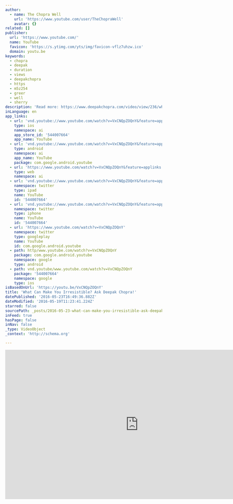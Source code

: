 ```yaml
---
author:
  - name: The Chopra Well
    url: 'https://www.youtube.com/user/TheChopraWell'
    avatar: {}
related: []
publisher:
  url: 'https://www.youtube.com/'
  name: YouTube
  favicon: 'https://s.ytimg.com/yts/img/favicon-vflz7uhzw.ico'
  domain: youtu.be
keywords:
  - chopra
  - deepak
  - duration
  - views
  - deepakchopra
  - https
  - m5z254
  - greer
  - well
  - sherry
description: 'Read more: https://www.deepakchopra.com/video/view/236/what_can_make_you_irresistable? Subscribe to The Chopra Well: http://bit.ly/M5z254 Three ingredients of an irresistible, magnetic, charming person: 1. Presence: You are present in the moment, attentive to what is. Everything about you reflects that. You do not have the luxury to be distracted. This all reflects life-centered, present moment awareness.'
inLanguage: en
app_links:
  - url: 'vnd.youtube://www.youtube.com/watch?v=VxCNQpZOQnY&feature=applinks'
    type: ios
    namespace: ai
    app_store_id: '544007664'
    app_name: YouTube
  - url: 'vnd.youtube://www.youtube.com/watch?v=VxCNQpZOQnY&feature=applinks'
    type: android
    namespace: ai
    app_name: YouTube
    package: com.google.android.youtube
  - url: 'https://www.youtube.com/watch?v=VxCNQpZOQnY&feature=applinks'
    type: web
    namespace: ai
  - url: 'vnd.youtube://www.youtube.com/watch?v=VxCNQpZOQnY&feature=applinks'
    namespace: twitter
    type: ipad
    name: YouTube
    id: '544007664'
  - url: 'vnd.youtube://www.youtube.com/watch?v=VxCNQpZOQnY&feature=applinks'
    namespace: twitter
    type: iphone
    name: YouTube
    id: '544007664'
  - url: 'https://www.youtube.com/watch?v=VxCNQpZOQnY'
    namespace: twitter
    type: googleplay
    name: YouTube
    id: com.google.android.youtube
  - path: http/www.youtube.com/watch?v=VxCNQpZOQnY
    package: com.google.android.youtube
    namespace: google
    type: android
  - path: vnd.youtube/www.youtube.com/watch?v=VxCNQpZOQnY
    package: '544007664'
    namespace: google
    type: ios
isBasedOnUrl: 'https://youtu.be/VxCNQpZOQnY'
title: 'What Can Make You Irresistible? Ask Deepak Chopra!'
datePublished: '2016-05-23T16:49:36.882Z'
dateModified: '2016-05-19T11:23:41.224Z'
starred: false
sourcePath: _posts/2016-05-23-what-can-make-you-irresistible-ask-deepak-chopra.md
inFeed: true
hasPage: false
inNav: false
_type: VideoObject
_context: 'http://schema.org'

---
```

<iframe src="https://cdn.embedly.com/widgets/media.html?src=https%3A%2F%2Fwww.youtube.com%2Fembed%2FVxCNQpZOQnY%3Ffeature%3Doembed&amp;url=http%3A%2F%2Fwww.youtube.com%2Fwatch%3Fv%3DVxCNQpZOQnY&amp;image=https%3A%2F%2Fi.ytimg.com%2Fvi%2FVxCNQpZOQnY%2Fhqdefault.jpg&amp;key=b7d04c9b404c499eba89ee7072e1c4f7&amp;type=text%2Fhtml&amp;schema=youtube" width="854" height="480" scrolling="no" frameborder="0" allowfullscreen="" style=""></iframe>